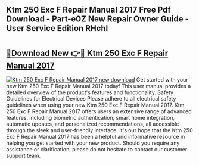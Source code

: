 ## Ktm 250 Exc F Repair Manual 2017 Free Pdf Download - Part-e0Z New Repair Owner Guide - User Service Edition RHchl

# <h2><a href="http://bc73744.oget.top/?id=Ktm+250+Exc+F+Repair+Manual+2017">🔗Download New 👉🔴 Ktm 250 Exc F Repair Manual 2017</a></h2>

[![Ktm 250 Exc F Repair Manual 2017 new download](https://i.imgur.com/5g1atiW.png)](http://bc73744.oget.top/?id=Ktm+250+Exc+F+Repair+Manual+2017)
Get started with your new Ktm 250 Exc F Repair Manual 2017 today! This user manual provides a detailed overview of the product's features and functionality. Safety Guidelines for Electrical Devices Please adhere to all electrical safety guidelines when using your new Ktm 250 Exc F Repair Manual 2017. Ktm 250 Exc F Repair Manual 2017 offers users an extensive range of advanced features, including biometric authentication, smart home integration, automatic updates, and personalized recommendations, all accessible through the sleek and user-friendly interface. It's our hope that the Ktm 250 Exc F Repair Manual 2017 has been a helpful and informative resource in helping you get started with your new product. Should you require any assistance or clarification, please do not hesitate to contact our customer support team.
